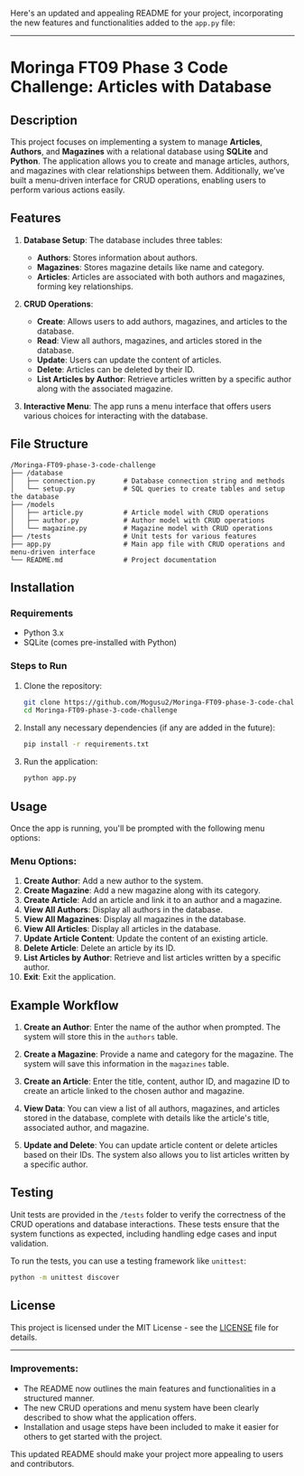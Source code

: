 Here's an updated and appealing README for your project, incorporating the new features and functionalities added to the `app.py` file:

---

# Moringa FT09 Phase 3 Code Challenge: Articles with Database

## Description
This project focuses on implementing a system to manage **Articles**, **Authors**, and **Magazines** with a relational database using **SQLite** and **Python**. The application allows you to create and manage articles, authors, and magazines with clear relationships between them. Additionally, we’ve built a menu-driven interface for CRUD operations, enabling users to perform various actions easily.

## Features
1. **Database Setup**: The database includes three tables:
   - **Authors**: Stores information about authors.
   - **Magazines**: Stores magazine details like name and category.
   - **Articles**: Articles are associated with both authors and magazines, forming key relationships.

2. **CRUD Operations**:
   - **Create**: Allows users to add authors, magazines, and articles to the database.
   - **Read**: View all authors, magazines, and articles stored in the database.
   - **Update**: Users can update the content of articles.
   - **Delete**: Articles can be deleted by their ID.
   - **List Articles by Author**: Retrieve articles written by a specific author along with the associated magazine.

3. **Interactive Menu**: The app runs a menu interface that offers users various choices for interacting with the database.

## File Structure

```
/Moringa-FT09-phase-3-code-challenge
├── /database
│   ├── connection.py       # Database connection string and methods
│   └── setup.py            # SQL queries to create tables and setup the database
├── /models
│   ├── article.py          # Article model with CRUD operations
│   ├── author.py           # Author model with CRUD operations
│   └── magazine.py         # Magazine model with CRUD operations
├── /tests                  # Unit tests for various features
├── app.py                  # Main app file with CRUD operations and menu-driven interface
└── README.md               # Project documentation
```

## Installation

### Requirements
- Python 3.x
- SQLite (comes pre-installed with Python)

### Steps to Run
1. Clone the repository:
   ```bash
   git clone https://github.com/Mogusu2/Moringa-FT09-phase-3-code-challenge.git
   cd Moringa-FT09-phase-3-code-challenge
   ```

2. Install any necessary dependencies (if any are added in the future):
   ```bash
   pip install -r requirements.txt
   ```

3. Run the application:
   ```bash
   python app.py
   ```

## Usage

Once the app is running, you'll be prompted with the following menu options:

### Menu Options:
1. **Create Author**: Add a new author to the system.
2. **Create Magazine**: Add a new magazine along with its category.
3. **Create Article**: Add an article and link it to an author and a magazine.
4. **View All Authors**: Display all authors in the database.
5. **View All Magazines**: Display all magazines in the database.
6. **View All Articles**: Display all articles in the database.
7. **Update Article Content**: Update the content of an existing article.
8. **Delete Article**: Delete an article by its ID.
9. **List Articles by Author**: Retrieve and list articles written by a specific author.
10. **Exit**: Exit the application.

## Example Workflow

1. **Create an Author**: 
   Enter the name of the author when prompted. The system will store this in the `authors` table.

2. **Create a Magazine**: 
   Provide a name and category for the magazine. The system will save this information in the `magazines` table.

3. **Create an Article**: 
   Enter the title, content, author ID, and magazine ID to create an article linked to the chosen author and magazine.

4. **View Data**: 
   You can view a list of all authors, magazines, and articles stored in the database, complete with details like the article's title, associated author, and magazine.

5. **Update and Delete**: 
   You can update article content or delete articles based on their IDs. The system also allows you to list articles written by a specific author.

## Testing

Unit tests are provided in the `/tests` folder to verify the correctness of the CRUD operations and database interactions. These tests ensure that the system functions as expected, including handling edge cases and input validation.

To run the tests, you can use a testing framework like `unittest`:
```bash
python -m unittest discover
```

## License

This project is licensed under the MIT License - see the [LICENSE](LICENSE) file for details.

---

### Improvements:
- The README now outlines the main features and functionalities in a structured manner.
- The new CRUD operations and menu system have been clearly described to show what the application offers.
- Installation and usage steps have been included to make it easier for others to get started with the project.

This updated README should make your project more appealing to users and contributors.